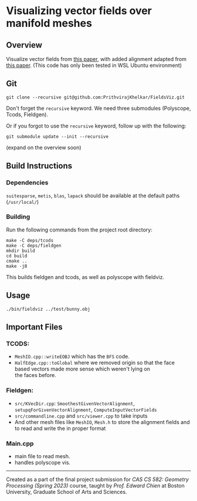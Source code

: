 # Visualizing vector fields over manifold meshes

## Overview
Visualize vector fields from [this paper](https://www.cs.cmu.edu/~kmcrane/Projects/GloballyOptimalDirectionFields/), with added alignment adapted from [this paper](https://www.cs.cmu.edu/~kmcrane/Projects/TrivialConnections/).
(This code has only been tested in WSL Ubuntu environment)

## Git
```
git clone --recursive git@github.com:PrithvirajKhelkar/FieldsViz.git
```
Don't forget the `recursive` keyword. We need three submodules (Polyscope, Tcods, Fieldgen).

Or if you forgot to use the `recursive` keyword, follow up with the following:
```
git submodule update --init --recursive
```

(expand on the overview soon)

## Build Instructions
### Dependencies
`suitesparse`, `metis`, `blas`, `lapack`
should be available at the default paths (`/usr/local/`)

### Building
Run the following commands from the project root directory:
```
make -C deps/tcods
make -C deps/fieldgen
mkdir build
cd build
cmake ..
make -j8
```
This builds fieldgen and tcods, as well as polyscope with fieldviz.

## Usage
```
./bin/fieldviz ../test/bunny.obj
```


## Important Files
### TCODS:
* `MeshIO.cpp::writeEOBJ` which has the `BFS` code.
* `HalfEdge.cpp::toGlobal` where we removed origin so that the face based vectors made more sense which weren't lying on the faces before.

### Fieldgen:
* `src/KVecDir.cpp`: `SmoothestGivenVectorAlignment`, `setupqForGivenVectorAlignment`, `ComputeInputVectorFields`
* `src/commandline.cpp` and `src/viewer.cpp` to take inputs
* And other mesh files like `MeshIO`, `Mesh.h` to store the alignment fields and to read and write the in proper format

### Main.cpp
* main file to read mesh.
* handles polyscope vis.
----------------------------------------------------------------------------------------------

Created as a part of the final project submission for *CAS CS 582: Geometry Processing (Spring 2023)* course, taught by *Prof. Edward Chien* at Boston University, Graduate School of Arts and Sciences.

